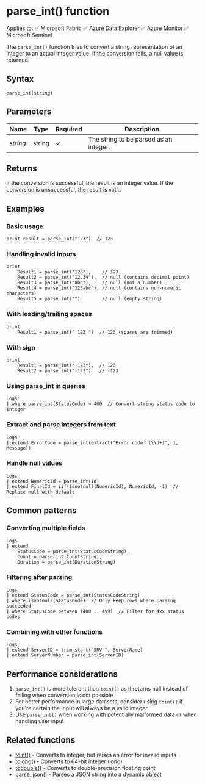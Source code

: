 # parse_int() function

Applies to: ✅ Microsoft Fabric ✅ Azure Data Explorer ✅ Azure Monitor ✅ Microsoft Sentinel

The `parse_int()` function tries to convert a string representation of an integer to an actual integer value. If the conversion fails, a null value is returned.

## Syntax

```kusto
parse_int(string)
```

## Parameters

| Name | Type | Required | Description |
|--|--|--|--|
| *string* | string | ✓ | The string to be parsed as an integer. |

## Returns

If the conversion is successful, the result is an integer value. If the conversion is unsuccessful, the result is `null`.

## Examples

### Basic usage

```kusto
print result = parse_int("123")  // 123
```

### Handling invalid inputs

```kusto
print 
    Result1 = parse_int("123"),    // 123
    Result2 = parse_int("12.34"),  // null (contains decimal point)
    Result3 = parse_int("abc"),    // null (not a number)
    Result4 = parse_int("123abc"), // null (contains non-numeric characters)
    Result5 = parse_int("")        // null (empty string)
```

### With leading/trailing spaces

```kusto
print 
    Result1 = parse_int(" 123 ")  // 123 (spaces are trimmed)
```

### With sign

```kusto
print 
    Result1 = parse_int("+123"),  // 123
    Result2 = parse_int("-123")   // -123
```

### Using parse_int in queries

```kusto
Logs
| where parse_int(StatusCode) > 400  // Convert string status code to integer
```

### Extract and parse integers from text

```kusto
Logs
| extend ErrorCode = parse_int(extract("Error code: (\\d+)", 1, Message))
```

### Handle null values

```kusto
Logs
| extend NumericId = parse_int(Id)
| extend FinalId = iif(isnotnull(NumericId), NumericId, -1)  // Replace null with default
```

## Common patterns

### Converting multiple fields

```kusto
Logs
| extend
    StatusCode = parse_int(StatusCodeString),
    Count = parse_int(CountString),
    Duration = parse_int(DurationString)
```

### Filtering after parsing

```kusto
Logs
| extend StatusCode = parse_int(StatusCodeString)
| where isnotnull(StatusCode)  // Only keep rows where parsing succeeded
| where StatusCode between (400 .. 499)  // Filter for 4xx status codes
```

### Combining with other functions

```kusto
Logs
| extend ServerID = trim_start("SRV-", ServerName)
| extend ServerNumber = parse_int(ServerID)
```

## Performance considerations

1. `parse_int()` is more tolerant than `toint()` as it returns null instead of failing when conversion is not possible
2. For better performance in large datasets, consider using `toint()` if you're certain the input will always be a valid integer
3. Use `parse_int()` when working with potentially malformed data or when handling user input

## Related functions

- [toint()](toint-function.md) - Converts to integer, but raises an error for invalid inputs
- [tolong()](tolong-function.md) - Converts to 64-bit integer (long)
- [todouble()](todouble-function.md) - Converts to double-precision floating point
- [parse_json()](parse-json-function.md) - Parses a JSON string into a dynamic object
